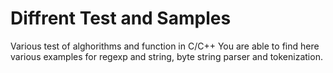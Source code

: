 # Diffrent Test and Samples

Various test of alghorithms and function in C/C++
You are able to find here various examples for regexp and string,  byte string parser and tokenization.
